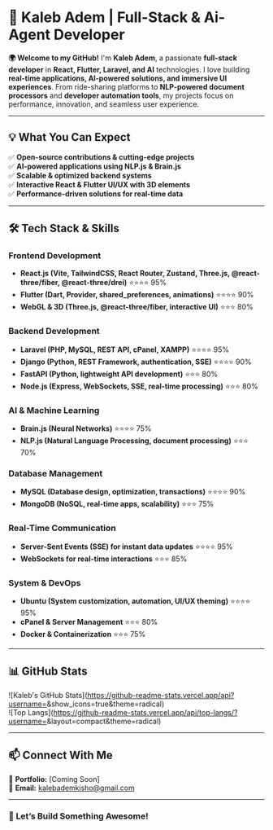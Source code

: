 
# 🚀 Kaleb Adem | Full-Stack & Ai-Agent Developer  

**🌍 Welcome to my GitHub!** I'm **Kaleb Adem**, a passionate **full-stack developer** in **React, Flutter, Laravel, and AI** technologies. I love building **real-time applications, AI-powered solutions, and immersive UI experiences**. From ride-sharing platforms to **NLP-powered document processors** and **developer automation tools**, my projects focus on performance, innovation, and seamless user experience.  

---

## 💡 What You Can Expect  

✅ **Open-source contributions & cutting-edge projects**  
✅ **AI-powered applications using NLP.js & Brain.js**  
✅ **Scalable & optimized backend systems**  
✅ **Interactive React & Flutter UI/UX with 3D elements**  
✅ **Performance-driven solutions for real-time data**  

---

## 🛠️ Tech Stack & Skills  

### **Frontend Development**  
- **React.js (Vite, TailwindCSS, React Router, Zustand, Three.js, @react-three/fiber, @react-three/drei)** ⭐⭐⭐⭐ 95%  
- **Flutter (Dart, Provider, shared_preferences, animations)** ⭐⭐⭐⭐ 90%  
- **WebGL & 3D (Three.js, @react-three/fiber, interactive UI)** ⭐⭐⭐ 80%  

### **Backend Development**  
- **Laravel (PHP, MySQL, REST API, cPanel, XAMPP)** ⭐⭐⭐⭐ 95%  
- **Django (Python, REST Framework, authentication, SSE)** ⭐⭐⭐⭐ 90%  
- **FastAPI (Python, lightweight API development)** ⭐⭐⭐ 80%  
- **Node.js (Express, WebSockets, SSE, real-time processing)** ⭐⭐⭐ 80%  

### **AI & Machine Learning**  
- **Brain.js (Neural Networks)** ⭐⭐⭐⭐ 75%  
- **NLP.js (Natural Language Processing, document processing)** ⭐⭐⭐ 70%  

### **Database Management**  
- **MySQL (Database design, optimization, transactions)** ⭐⭐⭐⭐ 90%  
- **MongoDB (NoSQL, real-time apps, scalability)** ⭐⭐⭐ 75%  

### **Real-Time Communication**  
- **Server-Sent Events (SSE) for instant data updates** ⭐⭐⭐⭐ 95%  
- **WebSockets for real-time interactions** ⭐⭐⭐ 85%  

### **System & DevOps**  
- **Ubuntu (System customization, automation, UI/UX theming)** ⭐⭐⭐⭐ 95%  
- **cPanel & Server Management** ⭐⭐⭐ 80%  
- **Docker & Containerization** ⭐⭐⭐ 75%  

---

## 📊 GitHub Stats  

![Kaleb's GitHub Stats](https://github-readme-stats.vercel.app/api?username=<kaleb adem kisho>&show_icons=true&theme=radical)  
![Top Langs](https://github-readme-stats.vercel.app/api/top-langs/?username=<kaleb adem kisho>&layout=compact&theme=radical)  

---

## 📫 Connect With Me  
🔗 **Portfolio:** [Coming Soon]  
📧 **Email:** kalebademkisho@gmail.com  

---

### 🚀 Let’s Build Something Awesome! 
